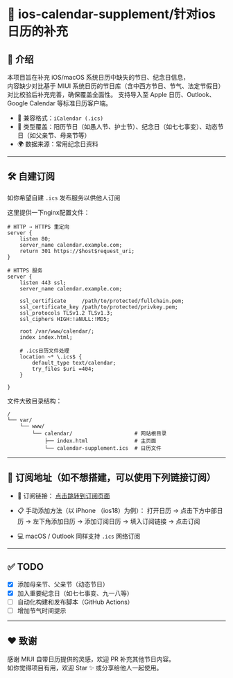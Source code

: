 # 📅 ios-calendar-supplement/针对ios日历的补充

## 🧭 介绍

本项目旨在补充 iOS/macOS 系统日历中缺失的节日、纪念日信息，  
内容缺少对比基于 MIUI 系统日历的节日库（含中西方节日、节气、法定节假日）对比校验后补充完善，确保覆盖全面性。
支持导入至 Apple 日历、Outlook、Google Calendar 等标准日历客户端。

- 📌 兼容格式：`iCalendar (.ics)`
- 📆 类型覆盖：阳历节日（如愚人节、护士节）、纪念日（如七七事变）、动态节日（如父亲节、母亲节等）
- 🌍 数据来源：常用纪念日资料

---

## 🛠 自建订阅

如你希望自建 `.ics` 发布服务以供他人订阅

这里提供一下nginx配置文件：
```
# HTTP → HTTPS 重定向
server {
    listen 80;
    server_name calendar.example.com;
    return 301 https://$host$request_uri;
}

# HTTPS 服务
server {
    listen 443 ssl;
    server_name calendar.example.com;

    ssl_certificate     /path/to/protected/fullchain.pem;
    ssl_certificate_key /path/to/protected/privkey.pem;
    ssl_protocols TLSv1.2 TLSv1.3;
    ssl_ciphers HIGH:!aNULL:!MD5;

    root /var/www/calendar/;
    index index.html;

    # .ics日历文件处理
    location ~* \.ics$ {
        default_type text/calendar;
        try_files $uri =404;
    }

}

```

文件大致目录结构：
```
/
└── var/
    └── www/
        └── calendar/                    # 网站根目录
            ├── index.html               # 主页面
            └── calendar-supplement.ics  # 日历文件
```

---

## 📎 订阅地址（如不想搭建，可以使用下列链接订阅）

- 📌 订阅链接：  [点击跳转到订阅页面](https://calendar.cliboy.xyz/)

- 📋 手动添加方法（以 iPhone （ios18）为例）：
  打开日历 → 点击下方中部日历 → 左下角添加日历 → 添加订阅日历 → 填入订阅链接 → 点击订阅

- 💻 macOS / Outlook 同样支持 `.ics` 网络订阅

---

## ✅ TODO

- [x] 添加母亲节、父亲节（动态节日）
- [x] 加入重要纪念日（如七七事变、九一八等）
- [ ] 自动化构建和发布脚本（GitHub Actions）
- [ ] 增加节气时间提示

---

## ❤️ 致谢

感谢 MIUI 自带日历提供的灵感，欢迎 PR 补充其他节日内容。  
如你觉得项目有用，欢迎 Star ✨ 或分享给他人一起使用。


